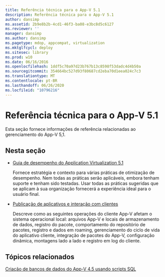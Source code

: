 ```yaml
---
title: Referência técnica para o App-V 5.1
description: Referência técnica para o App-V 5.1
author: dansimp
ms.assetid: 2b9e8b2b-4cd1-46f3-ba08-e3bc8d5c6127
ms.reviewer: ''
manager: dansimp
ms.author: dansimp
ms.pagetype: mdop, appcompat, virtualization
ms.mktglfcycl: deploy
ms.sitesec: library
ms.prod: w10
ms.date: 06/16/2016
ms.openlocfilehash: 1ddf5c70a97d23b767b13c8598f53dadc4d4b50a
ms.sourcegitcommit: 354664bc527d93f80687cd2eba70d1eea024c7c3
ms.translationtype: MT
ms.contentlocale: pt-BR
ms.lasthandoff: 06/26/2020
ms.locfileid: "10796216"
---
```

# Referência técnica para o App-V 5.1


Esta seção fornece informações de referência relacionadas ao gerenciamento do App-V 5,1.

## Nesta seção


-   [Guia de desempenho do Application Virtualization 5.1](performance-guidance-for-application-virtualization-51.md)

    Fornece estratégia e contexto para várias práticas de otimização de desempenho. Nem todas as práticas serão aplicáveis, embora tenham suporte e tenham sido testadas. Usar todas as práticas sugeridas que se aplicam à sua organização fornecerá a experiência ideal para o usuário final.

-   [Publicação de aplicativos e interação com clientes](application-publishing-and-client-interaction51.md)

    Descreve como as seguintes operações do cliente App-V afetam o sistema operacional local: arquivos App-V e locais de armazenamento de dados, registro do pacote, comportamento do repositório de pacotes, registro e dados em roaming, gerenciamento do ciclo de vida do aplicativo cliente, integração de pacotes do App-V, configuração dinâmica, montagens lado a lado e registro em log do cliente.






## Tópicos relacionados


[Criação de bancos de dados do App-V 4.5 usando scripts SQL](../solutions/creating-app-v-45-databases-using-sql-scripting.md)

 

 





